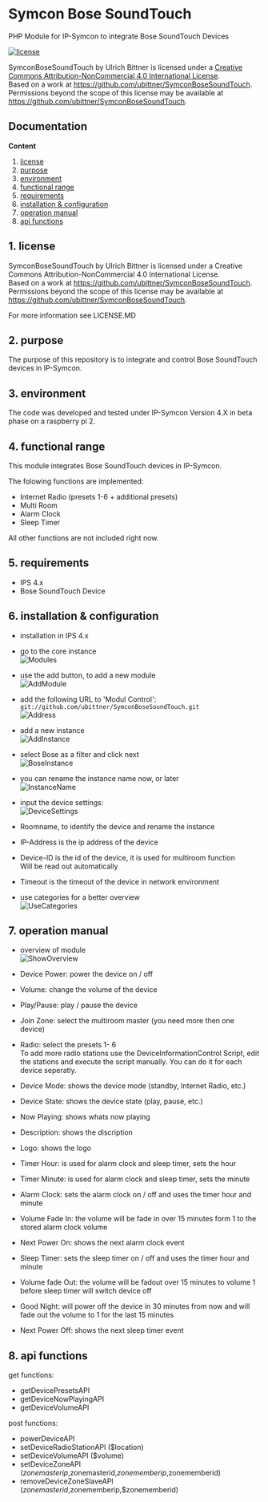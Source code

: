 # Symcon Bose SoundTouch

PHP Module for IP-Symcon to integrate Bose SoundTouch Devices

[![license](https://i.creativecommons.org/l/by-nc/4.0/88x31.png "Creative Commons Attribution-NonCommercial 4.0 International License")](http://creativecommons.org/licenses/by-nc/4.0/)

SymconBoseSoundTouch by Ulrich Bittner is licensed under a [Creative Commons Attribution-NonCommercial 4.0 International License](http://creativecommons.org/licenses/by-nc/4.0/).  
Based on a work at https://github.com/ubittner/SymconBoseSoundTouch.  
Permissions beyond the scope of this license may be available at https://github.com/ubittner/SymconBoseSoundTouch.  

## Documentation

**Content**

1. [license](#1-license)
2. [purpose](#2-purpose) 
3. [environment](#3-environment) 
4. [functional range](#4-functional-range) 
5. [requirements](#5-requirements)
6. [installation & configuration](#6-installation--configuration)
7. [operation manual](#7-operation-manual)
8. [api functions](#8-api-functions)

## 1. license

SymconBoseSoundTouch by Ulrich Bittner is licensed under a Creative Commons Attribution-NonCommercial 4.0 International License.  
Based on a work at https://github.com/ubittner/SymconBoseSoundTouch.  
Permissions beyond the scope of this license may be available at https://github.com/ubittner/SymconBoseSoundTouch.  

For more information see LICENSE.MD


## 2. purpose

The purpose of this repository is to integrate and control Bose SoundTouch devices in IP-Symcon. 


## 3. environment

The code was developed and tested under IP-Symcon Version 4.X in beta phase on a raspberry pi 2. 


## 4. functional range

This module integrates Bose SoundTouch devices in IP-Symcon.

The folowing functions are implemented:
-  Internet Radio (presets 1-6 + additional presets)
-  Multi Room
-  Alarm Clock
-  Sleep Timer

All other functions are not included right now. 


## 5. requirements

- IPS 4.x
- Bose SoundTouch Device


## 6. installation & configuration

- installation in IPS 4.x

- go to the core instance  
![Modules](/Screenshots/01-modules.jpg)

- use the add button, to add a new module  
![AddModule](/Screenshots/02-addmodule.jpg)

- add the following URL to 'Modul Control':  
`git://github.com/ubittner/SymconBoseSoundTouch.git`  
![Address](/Screenshots/03-githubaddress.jpg)

- add a new instance  
![AddInstance](/Screenshots/04-addinstance.jpg)  


- select Bose as a filter and click next  
![BoseInstance](/Screenshots/05-boseinstance.jpg)  

- you can rename the instance name now, or later  
![InstanceName](/Screenshots/06-instancename.jpg)

- input the device settings:  
![DeviceSettings](/Screenshots/07-devicesettings.jpg)
- Roomname, to identify the device and rename the instance
- IP-Address is the ip address of the device
- Device-ID is the id of the device, it is used for multiroom function  
Will be read out automatically
- Timeout is the timeout of the device in network environment


- use categories for a better overview  
![UseCategories](/Screenshots/08-categories.jpg)

## 7. operation manual


- overview of module  
![ShowOverview](/Screenshots/09-overview.jpg)  

- Device Power: power the device on / off
- Volume: change the volume of the device
- Play/Pause: play / pause the device
- Join Zone: select the multiroom master (you need more then one device)
- Radio: select the presets 1- 6  
	To add more radio stations use the DeviceInformationControl Script, edit the stations and execute the script manually.
	You can do it for each device seperatly.
- Device Mode: shows the device mode (standby, Internet Radio, etc.)
- Device State: shows the device state (play, pause, etc.)
- Now Playing: shows whats now playing
- Description: shows the discription
- Logo: shows the logo
- Timer Hour: is used for alarm clock and sleep timer, sets the hour
- Timer Minute: is used for alarm clock and sleep timer, sets the minute
- Alarm Clock: sets the alarm clock on / off and uses the timer hour and minute 
- Volume Fade In: the volume will be fade in over 15 minutes form 1 to the stored alarm clock volume
- Next Power On: shows the next alarm clock event
- Sleep Timer: sets the sleep timer on / off and uses the timer hour and minute
- Volume fade Out: the volume will be fadout over 15 minutes to volume 1 before sleep timer will switch device off
- Good Night: will power off the device in 30 minutes from now and will fade out the volume to 1 for the last 15 minutes
- Next Power Off: shows the next sleep timer event


## 8. api functions

get functions:  

- getDevicePresetsAPI
- getDeviceNowPlayingAPI
- getDeviceVolumeAPI

post functions: 

- powerDeviceAPI
- setDeviceRadioStationAPI    ($location)
- setDeviceVolumeAPI          ($volume)
- setDeviceZoneAPI            ($zonemasterip,$zonemasterid,$zonememberip,$zonememberid)
- removeDeviceZoneSlaveAPI    ($zonemasterid,$zonememberip,$zonememberid)
